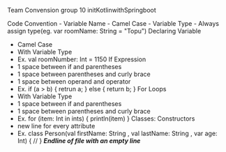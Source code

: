 Team Convension group 10
    initKotlinwithSpringboot
    
Code Convention
    - Variable Name
        - Camel Case
	- Variable Type
	    - Always assign type(eg. var roomName: String = "Topu")
Declaring Variable
  - Camel Case
  - With Variable Type
  - Ex. val roomNumber: Int = 1150
If Expression
  - 1 space between if and parentheses
  - 1 space between parentheses and curly brace
  - 1 space between operand and operator
  - Ex. if (a > b) {
      retrun a;
  } else {
      return b;
  }
For Loops
  - With Variable Type
  - 1 space between if and parentheses
  - 1 space between parentheses and curly brace
  - Ex. for (item: Int in ints) {
      println(item)
  }
Classes: Constructors
  - new line for every attribute
  - Ex. class Person(val firstName: String
                 , val lastName: String
                 , var age: Int) {
      //
  }
***Endline of file with an empty line***

